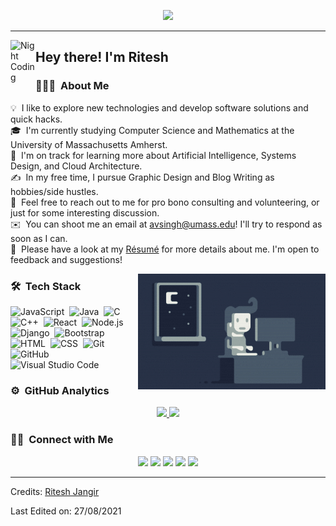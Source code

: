 <p align="center">
  <img src="https://github.com/thompsonemerson/thompsonemerson/raw/master/cover-thompson.png" height="200"/>
</p>
<hr>

<img alt="Night Coding" src="https://raw.githubusercontent.com/MartinHeinz/MartinHeinz/master/wave.gif" width='40' align="left"/><h2>Hey there! I'm Ritesh</h2>

<!-- ## 👋 &nbsp;Hey there! I'm Aditya -->

### 👨🏻‍💻 &nbsp;About Me

💡 &nbsp;I like to explore new technologies and develop software solutions and quick hacks.\
🎓 &nbsp;I'm currently studying Computer Science and Mathematics at the University of Massachusetts Amherst.\
🌱 &nbsp;I'm on track for learning more about Artificial Intelligence, Systems Design, and Cloud Architecture.\
✍️ &nbsp;In my free time, I pursue Graphic Design and Blog Writing as hobbies/side hustles.\
💬 &nbsp;Feel free to reach out to me for pro bono consulting and volunteering, or just for some interesting discussion.\
✉️ &nbsp;You can shoot me an email at avsingh@umass.edu! I'll try to respond as soon as I can.\
📄 &nbsp;Please have a look at my [Résumé](https://www.adityavsingh.com/resume.html) for more details about me. I'm open to feedback and suggestions!

<img alt="Night Coding" src="https://raw.githubusercontent.com/AVS1508/AVS1508/master/assets/Night-Coding.gif" align="right"/>

### 🛠 &nbsp;Tech Stack

![JavaScript](https://img.shields.io/badge/-JavaScript-05122A?style=flat&logo=javascript)&nbsp;
![Java](https://img.shields.io/badge/-Java-05122A?style=flat&logo=Java&logoColor=FFA518)&nbsp;
![C](https://img.shields.io/badge/-C-05122A?style=flat&logo=C&logoColor=A8B9CC)&nbsp;
![C++](https://img.shields.io/badge/-C++-05122A?style=flat&logo=C%2B%2B&logoColor=00599C)&nbsp;
![React](https://img.shields.io/badge/-React-05122A?style=flat&logo=react)&nbsp;
![Node.js](https://img.shields.io/badge/-Node.js-05122A?style=flat&logo=node.js)&nbsp;
![Django](https://img.shields.io/badge/-Django-05122A?style=flat&logo=django&logoColor=092E20)&nbsp;
![Bootstrap](https://img.shields.io/badge/-Bootstrap-05122A?style=flat&logo=bootstrap&logoColor=563D7C)\
![HTML](https://img.shields.io/badge/-HTML-05122A?style=flat&logo=HTML5)&nbsp;
![CSS](https://img.shields.io/badge/-CSS-05122A?style=flat&logo=CSS3&logoColor=1572B6)&nbsp;
![Git](https://img.shields.io/badge/-Git-05122A?style=flat&logo=git)&nbsp;
![GitHub](https://img.shields.io/badge/-GitHub-05122A?style=flat&logo=github)&nbsp;
![Visual Studio Code](https://img.shields.io/badge/-Visual%20Studio%20Code-05122A?style=flat&logo=visual-studio-code&logoColor=007ACC)&nbsp;

### ⚙️ &nbsp;GitHub Analytics

<p align="center">
<a href="https://github.com/mrriteshjangir">
  <img height="180em" src="https://github-readme-stats-eight-theta.vercel.app/api?username=mrriteshjangir&show_icons=true&theme=algolia&include_all_commits=true&count_private=true"/>
  <img height="180em" src="https://github-readme-stats-eight-theta.vercel.app/api/top-langs/?username=mrriteshjangir&layout=compact&langs_count=8&theme=algolia"/>
</a>
</p>

### 🤝🏻 &nbsp;Connect with Me

<p align="center">
<a href="https://www.roadtocode.org"><img src="https://img.shields.io/badge/-Road%20To%20Code-3423A6?style=flat&logo=Google-Chrome&logoColor=white"/></a>
<a href="https://www.linkedin.com/in/ritesh-jangir-a6089a1b6/"><img src="https://img.shields.io/badge/-Ritesh%20Jangir-0077B5?style=flat&logo=Linkedin&logoColor=white"/></a>
<a href="mailto:mrriteshjangir@gmail.com"><img src="https://img.shields.io/badge/-mrriteshjangir@gmail.com-D14836?style=flat&logo=Gmail&logoColor=white"/></a>
<a href="https://instagram.com/mrriteshjangir"><img src="https://img.shields.io/badge/-@mrriteshjangir-E4405F?style=flat&logo=Instagram&logoColor=white"/></a>
<a href="https://www.facebook.com/ritesh.jangir.39566"><img src="https://img.shields.io/badge/-Ritesh%20Jangir-1877F2?style=flat&logo=Facebook&logoColor=white"/></a>
</p>

-----
Credits: [Ritesh Jangir](https://github.com/mrriteshjangir/)

Last Edited on: 27/08/2021
